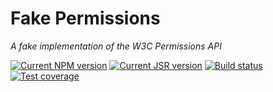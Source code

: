 # Fake Permissions

_A fake implementation of the W3C Permissions API_

[![Current NPM version][badge-npm-version-image]][badge-npm-version-link]
[![Current JSR version][badge-jsr-version-image]][badge-jsr-version-link]
[![Build status][badge-build-image]][badge-build-link]
[![Test coverage][badge-coverage-image]][badge-coverage-link]

[badge-build-image]:
  https://img.shields.io/github/actions/workflow/status/ezzatron/fake-permissions/ci.yml?branch=main&style=for-the-badge
[badge-build-link]:
  https://github.com/ezzatron/fake-permissions/actions/workflows/ci.yml
[badge-coverage-image]:
  https://img.shields.io/codecov/c/gh/ezzatron/fake-permissions?style=for-the-badge
[badge-coverage-link]: https://codecov.io/gh/ezzatron/fake-permissions
[badge-jsr-version-image]:
  https://jsr.io/badges/@ezzatron/fake-permissions?label=@ezzatron/fake-permissions&style=for-the-badge
[badge-jsr-version-link]: https://jsr.io/@ezzatron/fake-permissions
[badge-npm-version-image]:
  https://img.shields.io/npm/v/fake-permissions?label=fake-permissions&logo=npm&style=for-the-badge
[badge-npm-version-link]: https://npmjs.com/package/fake-permissions
